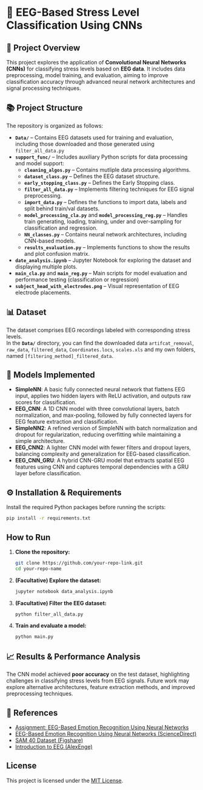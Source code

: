 # 🧠 EEG-Based Stress Level Classification Using CNNs  

## 📌 Project Overview  
This project explores the application of **Convolutional Neural Networks (CNNs)** for classifying stress levels based on **EEG data**. It includes data preprocessing, model training, and evaluation, aiming to improve classification accuracy through advanced neural network architectures and signal processing techniques.  

## 📚 Project Structure  
The repository is organized as follows:  

- **`Data/`** – Contains EEG datasets used for training and evaluation, including those downloaded and those generated using `filter_all_data.py` 
- **`support_func/`** – Includes auxiliary Python scripts for data processing and model support:
   - **`cleaning_algos.py`** – Contains mutliple data processing algorithms.
   - **`dataset_class.py`** – Defines the EEG dataset structure.
   - **`early_stopping_class.py`** – Defines the Early Stopping class.
   - **`filter_all_data.py`** – Implements filtering techniques for EEG signal preprocessing.  
   - **`import_data.py`** – Defines the functions to import data, labels and split behind train/val datasets.  
   - **`model_processing_cla.py`** and **`model_processing_reg.py`** – Handles train generating, loading, training, under and over-sampling for classification and regression.
   - **`NN_classes.py`** – Contains neural network architectures, including CNN-based models.
   - **`results_evaluation.py`** – Implements functions to show the results and plot confusion matrix.  
- **`date_analysis.ipynb`** – Jupyter Notebook for exploring the dataset and displaying multiple plots.
- **`main_cla.py`** and **`main_reg.py`** – Main scripts for model evaluation and performance testing (classification or regression)  
- **`subject_head_with_electrodes.png`** – Visual representation of EEG electrode placements.  

## 📊 Dataset  
The dataset comprises EEG recordings labeled with corresponding stress levels.  
In the **`Data/`** directory, you can find the downloaded data `artifcat_removal`, `raw_data`, `filtered_data`, `Coordinates.locs`, `scales.xls` and my own folders, named `[filtering_method]_filtered_data`.

## 🔬 Models Implemented 
- **SimpleNN**: A basic fully connected neural network that flattens EEG input, applies two hidden layers with ReLU activation, and outputs raw scores for classification.  
- **EEG_CNN**: A 1D CNN model with three convolutional layers, batch normalization, and max-pooling, followed by fully connected layers for EEG feature extraction and classification.  
- **SimpleNN2**: A refined version of SimpleNN with batch normalization and dropout for regularization, reducing overfitting while maintaining a simple architecture.  
- **EEG_CNN2**: A lighter CNN model with fewer filters and dropout layers, balancing complexity and generalization for EEG-based classification.  
- **EEG_CNN_GRU**: A hybrid CNN-GRU model that extracts spatial EEG features using CNN and captures temporal dependencies with a GRU layer before classification.  

## ⚙️ Installation & Requirements  
Install the required Python packages before running the scripts:

```bash
pip install -r requirements.txt
```

## How to Run  

1. **Clone the repository:**  
   ```bash
   git clone https://github.com/your-repo-link.git
   cd your-repo-name
   ```
2. **(Facultative) Explore the dataset:**  
   ```bash
   jupyter notebook data_analysis.ipynb
   ```

3. **(Facultative) Filter the EEG dataset:**  
   ```bash
   python filter_all_data.py
   ```
4. **Train and evaluate a model:**  
   ```bash
   python main.py
   ```


## 📈 Results & Performance Analysis  
The CNN model achieved **poor accuracy** on the test dataset, highlighting challenges in classifying stress levels from EEG signals. Future work may explore alternative architectures, feature extraction methods, and improved preprocessing techniques.  

## 🐝 References  
- [Assignment: EEG-Based Emotion Recognition Using Neural Networks](Assignment_%20EEG-Based%20Emotion%20Recognition%20Using%20Neural%20Networks.pdf)  
- [EEG-Based Emotion Recognition Using Neural Networks (ScienceDirect)](https://www.sciencedirect.com/science/article/pii/S2352340921010465)  
- [SAM 40 Dataset (Figshare)](https://figshare.com/articles/dataset/SAM_40_Dataset_of_40_Subject_EEG_Recordings_to_Monitor_the_Induced-Stress_while_performing_Stroop_Color-Word_Test_Arithmetic_Task_and_Mirror_Image_Recognition_Task/14562090/1)
- [Introduction to EEG (AlexEnge)](https://alexenge.github.io/intro-to-eeg/misc/index.html)

## License
This project is licensed under the [MIT License](LICENSE).

